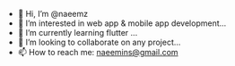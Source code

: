 - 👋 Hi, I’m @naeemz
- 👀 I’m interested in web app & mobile app development...
- 🌱 I’m currently learning flutter ...
- 💞️ I’m looking to collaborate on any project...
- 📫 How to reach me: naeemins@gmail.com

<!---
naeemz/naeemz is a ✨ special ✨ repository because its `README.md` (this file) appears on your GitHub profile.
You can click the Preview link to take a look at your changes.
--->
